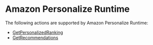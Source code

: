 # Amazon Personalize Runtime<a name="API_Operations_Amazon_Personalize_Runtime"></a>

The following actions are supported by Amazon Personalize Runtime:
+  [GetPersonalizedRanking](API_RS_GetPersonalizedRanking.md) 
+  [GetRecommendations](API_RS_GetRecommendations.md) 